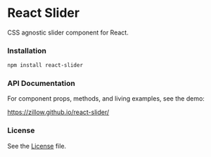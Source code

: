 # React Slider

CSS agnostic slider component for React.

### Installation

```sh
npm install react-slider
```

### API Documentation

For component props, methods, and living examples, see the demo:

https://zillow.github.io/react-slider/

### License

See the [License](LICENSE) file.
